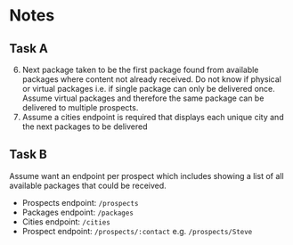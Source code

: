 # Notes

## Task A

6. Next package taken to be the first package found from available packages where content not already received. Do not know if physical or virtual packages i.e. if  single package can only be delivered once. Assume virtual packages and therefore the same package can be delivered to multiple prospects.
7. Assume a cities endpoint is required that displays each unique city and the next packages to be delivered

## Task B

Assume want an endpoint per prospect which includes showing a list of all available packages that could be received.

* Prospects endpoint: `/prospects`
* Packages endpoint: `/packages`
* Cities endpoint: `/cities`
* Prospect endpoint: `/prospects/:contact` e.g. `/prospects/Steve`
